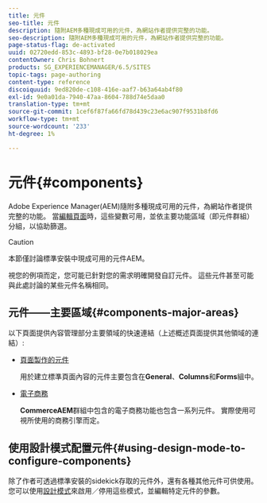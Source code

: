 ```yaml
---
title: 元件
seo-title: 元件
description: 隨附AEM多種現成可用的元件，為網站作者提供完整的功能。
seo-description: 隨附AEM多種現成可用的元件，為網站作者提供完整的功能。
page-status-flag: de-activated
uuid: 02720edd-853c-4893-bf28-0e7b018029ea
contentOwner: Chris Bohnert
products: SG_EXPERIENCEMANAGER/6.5/SITES
topic-tags: page-authoring
content-type: reference
discoiquuid: 9ed820de-c108-416e-aaf7-b63a64ab4f80
exl-id: 9e0a01da-7940-47aa-8604-788d74e5daa0
translation-type: tm+mt
source-git-commit: 1cef6f87fa66fd78d439c23e6ac907f9531b8fd6
workflow-type: tm+mt
source-wordcount: '233'
ht-degree: 1%

---
```


# 元件{#components}

Adobe Experience Manager(AEM)隨附多種現成可用的元件，為網站作者提供完整的功能。 當[編輯頁面](/help/sites-classic-ui-authoring/classic-page-author-edit-content.md)時，這些變數可用，並依主要功能區域（即元件群組）分組，以協助篩選。

>[!CAUTION]
>
>本節僅討論標準安裝中現成可用的元件AEM。
>
>視您的例項而定，您可能已針對您的需求明確開發自訂元件。 這些元件甚至可能與此處討論的某些元件名稱相同。

## 元件——主要區域{#components-major-areas}

以下頁面提供內容管理部分主要領域的快速連結（上述概述頁面提供其他領域的連結）:

* [頁面製作的元件](/help/sites-classic-ui-authoring/classic-page-author-edit-mode.md)

   用於建立標準頁面內容的元件主要包含在&#x200B;**General**、**Columns**&#x200B;和&#x200B;**Forms**&#x200B;組中。

* [電子商務](/help/commerce/cif-classic/administering/ecommerce.md)

   **CommerceAEM**&#x200B;群組中包含的電子商務功能也包含一系列元件。 實際使用可視所使用的商務引擎而定。

## 使用設計模式配置元件{#using-design-mode-to-configure-components}

除了作者可透過標準安裝的sidekick存取的元件外，還有各種其他元件可供使用。 您可以使用[設計模式](/help/sites-classic-ui-authoring/classic-page-author-design-mode.md#enable-disable-components)來啟用／停用這些模式，並編輯特定元件的參數。
